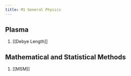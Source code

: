```yaml
---
title: M1 General Physics
---
```

## Plasma

1.  [[Debye Length]]

## Mathematical and Statistical Methods
1. [[MSM]]

